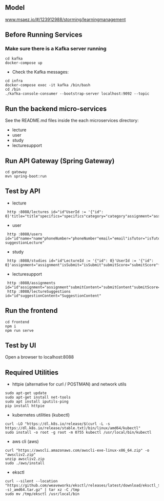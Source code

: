 # 

## Model
www.msaez.io/#/123912988/storming/learningmanagement

## Before Running Services
### Make sure there is a Kafka server running
```
cd kafka
docker-compose up
```
- Check the Kafka messages:
```
cd infra
docker-compose exec -it kafka /bin/bash
cd /bin
./kafka-console-consumer --bootstrap-server localhost:9092 --topic
```

## Run the backend micro-services
See the README.md files inside the each microservices directory:

- lecture
- user
- study
- lecturesupport


## Run API Gateway (Spring Gateway)
```
cd gateway
mvn spring-boot:run
```

## Test by API
- lecture
```
 http :8088/lectures id="id"UserId := '{"id": 0}'title="title"specifics="specifics"category="category"assignment="assignment"
```
- user
```
 http :8088/users id="id"name="name"phoneNumber="phoneNumber"email="email"isTutor="isTutor"tutorApprove="tutorApprove"interest="interest"suggestionLecture=" suggestionLecture"
```
- study
```
 http :8088/studies id="id"LectureId := '{"id": 0}'UserId := '{"id": 0}'assignment="assignment"isSubmit="isSubmit"submitScore="submitScore"feedback="feedback"
```
- lecturesupport
```
 http :8088/assignments id="id"assignment="assignment"submitContent="submitContent"submitScore="submitScore"feedback="feedback"
 http :8088/lectureSuggestions id="id"suggestionContent="SuggestionContent"
```


## Run the frontend
```
cd frontend
npm i
npm run serve
```

## Test by UI
Open a browser to localhost:8088

## Required Utilities

- httpie (alternative for curl / POSTMAN) and network utils
```
sudo apt-get update
sudo apt-get install net-tools
sudo apt install iputils-ping
pip install httpie
```

- kubernetes utilities (kubectl)
```
curl -LO "https://dl.k8s.io/release/$(curl -L -s https://dl.k8s.io/release/stable.txt)/bin/linux/amd64/kubectl"
sudo install -o root -g root -m 0755 kubectl /usr/local/bin/kubectl
```

- aws cli (aws)
```
curl "https://awscli.amazonaws.com/awscli-exe-linux-x86_64.zip" -o "awscliv2.zip"
unzip awscliv2.zip
sudo ./aws/install
```

- eksctl 
```
curl --silent --location "https://github.com/weaveworks/eksctl/releases/latest/download/eksctl_$(uname -s)_amd64.tar.gz" | tar xz -C /tmp
sudo mv /tmp/eksctl /usr/local/bin
```
